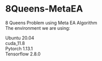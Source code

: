 # 8Queens-MetaEA
8 Queens Problem using Meta EA Algorithm\
The environment we are using:

Ubuntu 20.04\
cuda_11.8\
Pytorch 1.13.1\
Tensorflow 2.8.0

